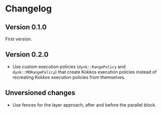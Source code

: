 # Changelog

## Version 0.1.0

First version.

## Version 0.2.0

- Use custom execution policies (`dynk::RangePolicy` and `dynk::MDRangePolicy`) that create Kokkos execution policies instead of recreating Kokkos execution policies from themselves.

## Unversioned changes

- Use fences for the layer approach, after and before the parallel block.
